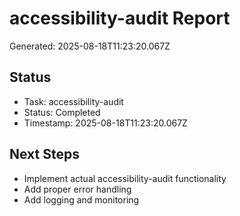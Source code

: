 # accessibility-audit Report

Generated: 2025-08-18T11:23:20.067Z

## Status
- Task: accessibility-audit
- Status: Completed
- Timestamp: 2025-08-18T11:23:20.067Z

## Next Steps
- Implement actual accessibility-audit functionality
- Add proper error handling
- Add logging and monitoring
